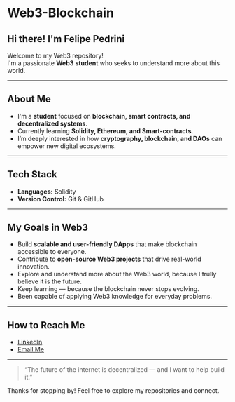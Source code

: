 # Web3-Blockchain

## Hi there! I'm Felipe Pedrini

Welcome to my Web3 repository!  
I'm a passionate **Web3 student** who seeks to understand more about this world.

---

## About Me

- I'm a **student** focused on **blockchain, smart contracts, and decentralized systems**.  
- Currently learning **Solidity, Ethereum, and Smart-contracts**.  
- I’m deeply interested in how **cryptography, blockchain, and DAOs** can empower new digital ecosystems.  
---

## Tech Stack

- **Languages:** Solidity
- **Version Control:** Git & GitHub
  
---

## My Goals in Web3

- Build **scalable and user-friendly DApps** that make blockchain accessible to everyone.  
- Contribute to **open-source Web3 projects** that drive real-world innovation.  
- Explore and understand more about the Web3 world, because I trully believe it is the future.  
- Keep learning — because the blockchain never stops evolving.
- Been capable of applying Web3 knowledge for everyday problems.

---

## How to Reach Me

- [LinkedIn](https://www.linkedin.com/in/felipe-pedrini-oliveira-a6607a385/)  
- [Email Me](felipepedrinioliveira@gmail.com)

---

> “The future of the internet is decentralized — and I want to help build it.”

Thanks for stopping by! Feel free to explore my repositories and connect.
